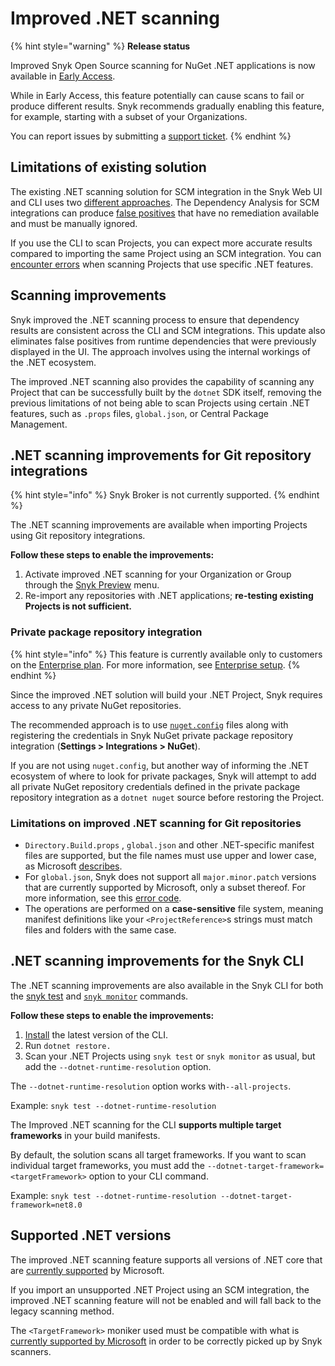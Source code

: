 # Improved .NET scanning

{% hint style="warning" %}
**Release status**&#x20;

Improved Snyk Open Source scanning for NuGet .NET applications is now available in [Early Access](../../snyk-release-process.md#early-access).&#x20;

While in Early Access, this feature potentially can cause scans to fail or produce different results. Snyk recommends gradually enabling this feature, for example, starting with a subset of your Organizations.

You can report issues by submitting a [support ticket](https://support.snyk.io/hc/en-us/requests/new).
{% endhint %}

## Limitations of existing solution

The existing .NET scanning solution for SCM integration in the Snyk Web UI and CLI uses two [different approaches](best-practices-for-.net.md#dependency-analysis). The Dependency Analysis for SCM integrations can produce [false positives](best-practices-for-.net.md#tackling-vulnerabilities-from-runtime-dependencies) that have no remediation available and must be manually ignored.&#x20;

If you use the CLI to scan Projects, you can expect more accurate results compared to importing the same Project using an SCM integration. You can [encounter errors](troubleshooting-.net.md#not-supported-in-snyk-open-source-for-.net) when scanning Projects that use specific .NET features.

## Scanning improvements

Snyk improved the .NET scanning process to ensure that dependency results are consistent across the CLI and SCM integrations. This update also eliminates false positives from runtime dependencies that were previously displayed in the UI. The approach involves using the internal workings of the .NET ecosystem.

The improved .NET scanning also provides the capability of scanning any Project that can be successfully built by the `dotnet` SDK itself, removing the previous limitations of not being able to scan Projects using certain .NET features, such as `.props` files, `global.json`, or Central Package Management.

## .NET scanning improvements for Git repository integrations

{% hint style="info" %}
Snyk Broker is not currently supported.
{% endhint %}

The .NET scanning improvements are available when importing Projects using Git repository integrations.

**Follow these steps to enable the improvements:**

1. Activate improved .NET scanning for your Organization or Group through the [Snyk Preview](../../../snyk-admin/snyk-preview.md) menu.
2. Re-import any repositories with .NET applications; **re-testing existing Projects is not sufficient.**

### Private package repository integration

{% hint style="info" %}
This feature is currently available only to customers on the [Enterprise plan](https://snyk.io/plans/). For more information, see [Enterprise setup](https://docs.snyk.io/enterprise-configuration).
{% endhint %}

Since the improved .NET solution will build your .NET Project, Snyk requires access to any private NuGet repositories.&#x20;

The recommended approach is to use [`nuget.config`](https://learn.microsoft.com/en-us/nuget/reference/nuget-config-file) files along with registering the credentials in Snyk NuGet private package repository integration (**Settings > Integrations > NuGet**).

If you are not using `nuget.config`, but another way of informing the .NET ecosystem of where to look for private packages, Snyk will attempt to add all private NuGet repository credentials defined in the private package repository integration as a `dotnet nuget` source before restoring the Project.

### Limitations on improved .NET scanning for Git repositories

* `Directory.Build.props` , `global.json` and other .NET-specific manifest files are supported, but the file names must use upper and lower case, as Microsoft [describes](https://learn.microsoft.com/en-us/visualstudio/msbuild/customize-by-directory?view=vs-2022#directorybuildprops-and-directorybuildtargets).&#x20;
* For `global.json`, Snyk does not support all `major.minor.patch` versions that are currently supported by Microsoft, only a subset thereof. For more information, see this [error code](https://docs.snyk.io/scan-with-snyk/error-catalog#snyk-os-dotnet-0008).
* The operations are performed on a **case-sensitive** file system, meaning manifest definitions like your `<ProjectReference>`s strings must match files and folders with the same case.

## .NET scanning improvements for the Snyk CLI

The .NET scanning improvements are also available in the Snyk CLI for both the [snyk test](../../../snyk-cli/commands/test.md) and [`snyk monitor`](../../../snyk-cli/commands/monitor.md) commands.

**Follow these steps to enable the improvements:**

1. [Install](../../../snyk-cli/install-or-update-the-snyk-cli/) the latest version of the CLI.
2. Run `dotnet restore.`
3. Scan your .NET Projects using `snyk test` or `snyk monitor` as usual, but add the  `--dotnet-runtime-resolution` option.

The `--dotnet-runtime-resolution` option works with`--all-projects`.

Example: `snyk test --dotnet-runtime-resolution`

The Improved .NET scanning for the CLI **supports multiple target frameworks** in your build manifests.&#x20;

By default, the solution scans all target frameworks. If you want to scan individual target frameworks, you must add the `--dotnet-target-framework=<targetFramework>` option to your CLI command.

Example: `snyk test --dotnet-runtime-resolution --dotnet-target-framework=net8.0`

## Supported .NET versions

The improved .NET scanning feature supports all versions of .NET core that are [currently supported](https://dotnet.microsoft.com/en-us/platform/support/policy/dotnet-core) by Microsoft.

If you import an unsupported .NET Project using an SCM integration, the improved .NET scanning feature will not be enabled and will fall back to the legacy scanning method.

The `<TargetFramework>` moniker used must be compatible with what is [currently supported by Microsoft](https://learn.microsoft.com/en-us/dotnet/standard/frameworks#supported-target-frameworks) in order to be correctly picked up by Snyk scanners.

